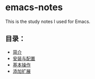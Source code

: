 # emacs-notes
This is the study notes I used for Emacs.


## 目录：

* [简介](1.introduction.md)
* [安装与配置](2.安装与配置.md)
* [基本操作](3.基本操作.md)
* [添加扩展](4.添加扩展.md)